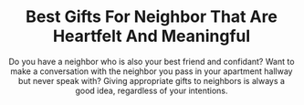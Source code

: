 ---
layout: post
title: Best Gifts For Neighbor That Are Heartfelt And Meaningful
subtitle: Do you have a neighbor who is also your best friend and confidant? Want to make a conversation with the neighbor you pass in your apartment hallway but never speak with? Giving appropriate gifts to neighbors is always a good idea, regardless of your intentions.
header-img: "img/post/2023/09/copied/medium_Gifts_For_Neighbor_5dd7dc852b.png"
header-style: text
permalink: "/gifts-neighbor/"
catalog: true
tags:
  - Recipients 
  - Men
---   